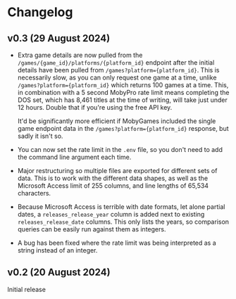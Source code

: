 # Changelog

## v0.3 (29 August 2024)

- Extra game details are now pulled from the `/games/{game_id}/platforms/{platform_id}`
  endpoint after the initial details have been pulled from
  `/games?platform={platform_id}`. This is necessarily slow, as you can only request one
  game at a time, unlike `/games?platform={platform_id}` which returns 100 games at a
  time. This, in combination with a 5 second MobyPro rate limit means completing the DOS
  set, which has 8,461 titles at the time of writing, will take just under 12 hours.
  Double that if you're using the free API key.

  It'd be significantly more efficient if MobyGames included the single game endpoint
  data in the `/games?platform={platform_id}` response, but sadly it isn't so.

- You can now set the rate limit in the `.env` file, so you don't need to add the command
  line argument each time.

- Major restructuring so multiple files are exported for different sets of data. This is
  to work with the different data shapes, as well as the Microsoft Access limit of 255
  columns, and line lengths of 65,534 characters.

- Because Microsoft Access is terrible with date formats, let alone partial dates, a
  `releases_release_year` column is added next to existing `releases_release_date`
  columns. This only lists the years, so comparison queries can be easily run against
  them as integers.

- A bug has been fixed where the rate limit was being interpreted as a string instead of
  an integer.

## v0.2 (20 August 2024)

Initial release

